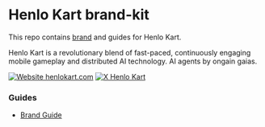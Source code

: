 # Henlo Kart brand-kit

This repo contains [brand](guides/brand-guide.pdf) and guides for Henlo Kart.

Henlo Kart is a revolutionary blend of fast-paced, continuously engaging mobile gameplay and distributed AI technology. AI agents by ongain gaias.

[![Website henlokart.com](https://img.shields.io/website-up-down-green-red/https/base.org.svg)](https://henlokart.com)
[![X Henlo Kart](https://img.shields.io/twitter/follow/henlokart?style=social)](https://x.com/henlokart)

### Guides

- [Brand Guide](guides/brand-guide.pdf)
